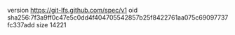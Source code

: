 version https://git-lfs.github.com/spec/v1
oid sha256:7f3a9ff0c47e5c0dd4f404705542857b25f8422761aa075c69097737fc337add
size 14221
